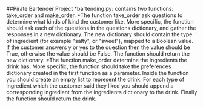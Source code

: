 ##Pirate Bartender Project
*bartending.py: contains two functions: take_order and make_order. 
*The function take_order ask questions to determine what kinds of kind the customer like. More specific, the function should ask each of the questions in the questions dictionary, and gather the responses in a new dictionary. The new dictionary should contain the type of ingredient (for example "salty", or "sweet"), mapped to a Boolean value. If the customer answers y or yes to the question then the value should be True, otherwise the value should be False. The function should return the new dictionary. 
*The function make_order determine the ingredients the drink has. More specific, the function should take the preferences dictionary created in the first function as a parameter. Inside the function you should create an empty list to represent the drink. For each type of ingredient which the customer said they liked you should append a corresponding ingredient from the ingredients dictionary to the drink. Finally the function should return the drink.

